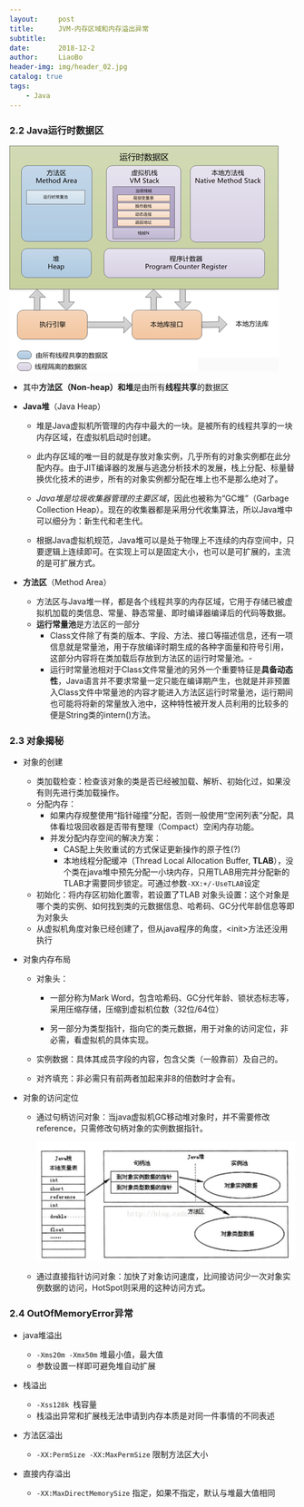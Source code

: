 ```yaml
---
layout:     post
title:      JVM-内存区域和内存溢出异常
subtitle:   
date:       2018-12-2
author:     LiaoBo
header-img: img/header_02.jpg
catalog: true
tags:
    - Java
---
```


### 2.2  Java运行时数据区



![Java运行时数据区](img/RuntimeDataArea.png)

- 其中**方法区（Non-heap）**和**堆**是由所有**线程共享**的数据区

- **Java堆**（Java Heap）

  - 堆是Java虚拟机所管理的内存中最大的一块。是被所有的线程共享的一块内存区域，在虚拟机启动时创建。
  - 此内存区域的唯一目的就是存放对象实例，几乎所有的对象实例都在此分配内存。由于JIT编译器的发展与逃逸分析技术的发展，栈上分配、标量替换优化技术的进步，所有的对象实例都分配在堆上也不是那么绝对了。 

  - *Java堆是垃圾收集器管理的主要区域*，因此也被称为“GC堆”（Garbage Collection Heap）。现在的收集器都是采用分代收集算法，所以Java堆中可以细分为：新生代和老生代。

  - 根据Java虚拟机规范，Java堆可以是处于物理上不连续的内存空间中，只要逻辑上连续即可。在实现上可以是固定大小，也可以是可扩展的，主流的是可扩展方式。

- **方法区**（Method Area）

  - 方法区与Java堆一样，都是各个线程共享的内存区域，它用于存储已被虚拟机加载的类信息、常量、静态常量、即时编译器编译后的代码等数据。
  - **运行常量池**是方法区的一部分
    - Class文件除了有类的版本、字段、方法、接口等描述信息，还有一项信息就是常量池，用于存放编译时期生成的各种字面量和符号引用，这部分内容将在类加载后存放到方法区的运行时常量池。-
    - 运行时常量池相对于Class文件常量池的另外一个重要特征是**具备动态性**，Java语言并不要求常量一定只能在编译期产生，也就是并非预置入Class文件中常量池的内容才能进入方法区运行时常量池，运行期间也可能将将新的常量放入池中，这种特性被开发人员利用的比较多的便是String类的intern()方法。



### 2.3 对象揭秘

- 对象的创建
  - 类加载检查：检查该对象的类是否已经被加载、解析、初始化过，如果没有则先进行类加载操作。
  - 分配内存：
    - 如果内存规整使用“指针碰撞”分配，否则一般使用“空闲列表”分配，具体看垃圾回收器是否带有整理（Compact）空闲内存功能。
    - 并发分配内存空间的解决方案：
      - CAS配上失败重试的方式保证更新操作的原子性(?)
      - 本地线程分配缓冲（Thread Local Allocation Buffer, **TLAB**），没个类在java堆中预先分配一小块内存，只用TLAB用完并分配新的TLAB才需要同步锁定。可通过参数`-XX:+/-UseTLAB`设定
  - 初始化：将内存区初始化置零，若设置了TLAB
    对象头设置：这个对象是哪个类的实例、如何找到类的元数据信息、哈希码、GC分代年龄信息等即为对象头
  - 从虚拟机角度对象已经创建了，但从java程序的角度，\<init>方法还没用执行



- 对象内存布局

  - 对象头： 

    - 一部分称为Mark Word，包含哈希码、GC分代年龄、锁状态标志等，采用压缩存储，压缩到虚拟机位数（32位/64位） 

    - 另一部分为类型指针，指向它的类元数据，用于对象的访问定位，非必需，看虚拟机的具体实现。

  - 实例数据：具体其成员字段的内容，包含父类（一般靠前）及自己的。

  - 对齐填充：非必需只有前两者加起来非8的倍数时才会有。



- 对象的访问定位

  - 通过句柄访问对象：当java虚拟机GC移动堆对象时，并不需要修改reference，只需修改句柄对象的实例数据指针。

    ![通过句柄访问对象](img/reference.png)

  - 通过直接指针访问对象：加快了对象访问速度，比间接访问少一次对象实例数据的访问，HotSpot则采用的这种访问方式。



### 2.4 OutOfMemoryError异常

- java堆溢出
  - `-Xms20m -Xmx50m` 堆最小值，最大值
  - 参数设置一样即可避免堆自动扩展

- 栈溢出
  - `-Xss128k `栈容量
  - 栈溢出异常和扩展栈无法申请到内存本质是对同一件事情的不同表述

- 方法区溢出
  - `-XX:PermSize -XX:MaxPermSize` 限制方法区大小

- 直接内存溢出
  - `-XX:MaxDirectMemorySize` 指定，如果不指定，默认与堆最大值相同